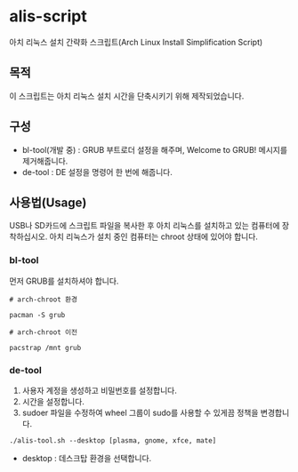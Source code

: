# alis-script

아치 리눅스 설치 간략화 스크립트(Arch Linux Install Simplification Script)

## 목적

이 스크립트는 아치 리눅스 설치 시간을 단축시키기 위해 제작되었습니다.

## 구성

- bl-tool(개발 중) : GRUB 부트로더 설정을 해주며, Welcome to GRUB! 메시지를 제거해줍니다.
- de-tool : DE 설정을 명령어 한 번에 해줍니다.

## 사용법(Usage)

USB나 SD카드에 스크립트 파일을 복사한 후 아치 리눅스를 설치하고 있는 컴퓨터에 장착하십시오. 아치 리눅스가 설치 중인 컴퓨터는 chroot 상태에 있어야 합니다.

### bl-tool

먼저 GRUB를 설치하셔야 합니다.

```
# arch-chroot 환경

pacman -S grub

# arch-chroot 이전

pacstrap /mnt grub

```

### de-tool

1. 사용자 계정을 생성하고 비밀번호를 설정합니다.
2. 시간을 설정합니다.
3. sudoer 파일을 수정하여 wheel 그룹이 sudo를 사용할 수 있게끔 정책을 변경합니다.

```
./alis-tool.sh --desktop [plasma, gnome, xfce, mate]
```

- desktop : 데스크탑 환경을 선택합니다.
